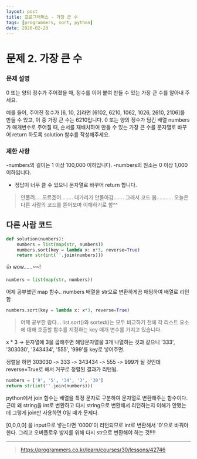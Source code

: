 ```yaml
---
layout: post
title: 프로그래머스 - 가장 큰 수
tags: [programmers, sort, python]
date: 2020-02-20
---
```


# 문제 2. 가장 큰 수

### 문제 설명

0 또는 양의 정수가 주어졌을 때, 정수를 이어 붙여 만들 수 있는 가장 큰 수를 알아내 주세요.

예를 들어, 주어진 정수가 [6, 10, 2]라면 [6102, 6210, 1062, 1026, 2610, 2106]를 만들 수 있고, 이 중 가장 큰 수는 6210입니다. 0 또는 양의 정수가 담긴 배열 numbers가 매개변수로 주어질 때, 순서를 재배치하여 만들 수 있는 가장 큰 수를 문자열로 바꾸어 return 하도록 solution 함수를 작성해주세요.

### 제한 사항

-numbers의 길이는 1 이상 100,000 이하입니다.
-numbers의 원소는 0 이상 1,000 이하입니다.
- 정답이 너무 클 수 있으니 문자열로 바꾸어 return 합니다.
 
> 안풀려.... 모르겠어........ 대가리가 안돌아감....... 그래서 코드 봄...........
오늘은 다른 사람의 코드를 뜯어보며 이해하기로 함^^

## 다른 사람 코드
 
```python
def solution(numbers):
    numbers = list(map(str, numbers))
    numbers.sort(key = lambda x: x*3, reverse=True)
    return str(int(''.join(numbers)))
```

👍 wow......~~!

```python
numbers = list(map(str, numbers))
```

어제 공부했던 map 함수.. numbers 배열을 str으로 변환하게끔 매핑하여 배열로 리턴함

```python
numbers.sort(key = lambda x: x*3, reverse=True)
```

> 어제 공부한 람다...
list.sort()와 sorted()는 모두 비교하기 전에 각 리스트 요소에 대해 호출할 함수를 지정하는 key 매개 변수를 가지고 있습니다.

x * 3 -> 문자열에 3을 곱해주면 해당문자열을 3개 나열하는 것과 같으니 '333', '303030', '343434', '555', '999'를 key로 넣어주면.

정렬을 하면 303030 -> 333 -> 343434 -> 555 -> 999가 될 것인데 reverse=True로 해서 거꾸로 정렬된 결과가 리턴됨.

```python
numbers = ['9', '5', '34', '3', '30']
return str(int(''.join(numbers)))
``` 

python에서 join 함수는 배열을 특정 문자로 구분하여 문자열로 변환해주는 함수이다.
근데 왜 string을 int로 변환하고 다시 string으로 변환해서 리턴하는지 이해가 안됐는데
그렇게 join만 사용하면 0일 때가 문제다.

[0,0,0,0] 을 input으로 넣는다면 '0000'이 리턴되므로 int로 변환해서 '0'으로 바꿔야 한다.
그리고 오버플로우 방지를 위해 다시 str으로 변환해야 하는 것!!!!

---

> https://programmers.co.kr/learn/courses/30/lessons/42746